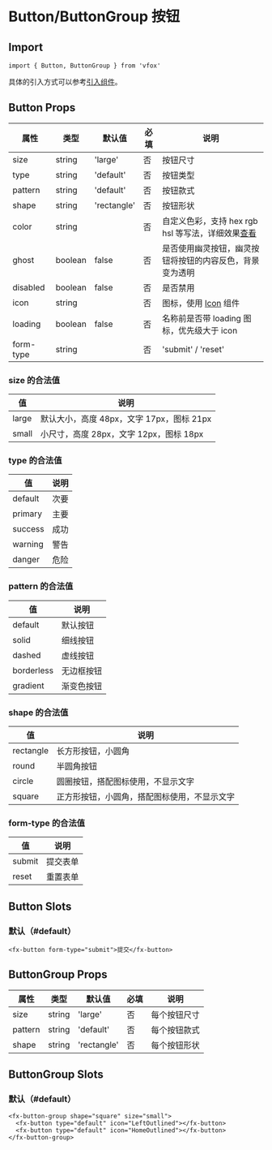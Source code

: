 # Button/ButtonGroup 按钮

## Import

```
import { Button, ButtonGroup } from 'vfox'
```

具体的引入方式可以参考[引入组件](../index.md#引入组件)。

## Button Props

| 属性      | 类型    | 默认值      | 必填 | 说明                                                                               |
| --------- | ------- | ----------- | ---- | ---------------------------------------------------------------------------------- |
| size      | string  | 'large'     | 否   | 按钮尺寸                                                                           |
| type      | string  | 'default'   | 否   | 按钮类型                                                                           |
| pattern   | string  | 'default'   | 否   | 按钮款式                                                                           |
| shape     | string  | 'rectangle' | 否   | 按钮形状                                                                           |
| color     | string  |             | 否   | 自定义色彩，支持 hex rgb hsl 等写法，详细效果[查看](../design/color.md#自定义色彩) |
| ghost     | boolean | false       | 否   | 是否使用幽灵按钮，幽灵按钮将按钮的内容反色，背景变为透明                           |
| disabled  | boolean | false       | 否   | 是否禁用                                                                           |
| icon      | string  |             | 否   | 图标，使用 [Icon](./Icon.md) 组件                                                  |
| loading   | boolean | false       | 否   | 名称前是否带 loading 图标，优先级大于 icon                                         |
| form-type | string  |             | 否   | 'submit' / 'reset'                                                                 |

### size 的合法值

| 值    | 说明                                      |
| ----- | ----------------------------------------- |
| large | 默认大小，高度 48px，文字 17px，图标 21px |
| small | 小尺寸，高度 28px，文字 12px，图标 18px   |

### type 的合法值

| 值      | 说明 |
| ------- | ---- |
| default | 次要 |
| primary | 主要 |
| success | 成功 |
| warning | 警告 |
| danger  | 危险 |

### pattern 的合法值

| 值         | 说明       |
| ---------- | ---------- |
| default    | 默认按钮   |
| solid      | 细线按钮   |
| dashed     | 虚线按钮   |
| borderless | 无边框按钮 |
| gradient   | 渐变色按钮 |

### shape 的合法值

| 值        | 说明                                         |
| --------- | -------------------------------------------- |
| rectangle | 长方形按钮，小圆角                           |
| round     | 半圆角按钮                                   |
| circle    | 圆圈按钮，搭配图标使用，不显示文字           |
| square    | 正方形按钮，小圆角，搭配图标使用，不显示文字 |

### form-type 的合法值

| 值     | 说明     |
| ------ | -------- |
| submit | 提交表单 |
| reset  | 重置表单 |

## Button Slots

### 默认（#default）

```
<fx-button form-type="submit">提交</fx-button>
```

## ButtonGroup Props

| 属性    | 类型   | 默认值      | 必填 | 说明         |
| ------- | ------ | ----------- | ---- | ------------ |
| size    | string | 'large'     | 否   | 每个按钮尺寸 |
| pattern | string | 'default'   | 否   | 每个按钮款式 |
| shape   | string | 'rectangle' | 否   | 每个按钮形状 |

## ButtonGroup Slots

### 默认（#default）

```
<fx-button-group shape="square" size="small">
  <fx-button type="default" icon="LeftOutlined"></fx-button>
  <fx-button type="default" icon="HomeOutlined"></fx-button>
</fx-button-group>
```
